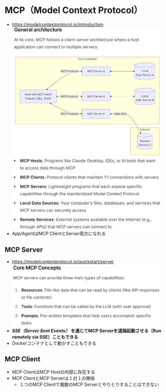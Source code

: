 # MCP（Model Context Protocol）
- https://modelcontextprotocol.io/introduction  
  ![](./image/mcp_arch_1.jpg)
  ![](./image/mcp_arch_2.jpg)
- App/AgentはMCP ClientとServer両方になれる

## MCP Server
- https://modelcontextprotocol.io/quickstart/server
![](./image/mcp_server_1.jpg)
- __*SSE（Server Sent Events）* を通じてMCP Serverを遠隔起動させる（Run remotely via SSE）こともできる__
- Dockerコンテナとして動かすこともできる

## MCP Client
- MCP ClientはMCP Hostの内部に存在する
- MCP ClientとMCP Serverは１対１の関係
  - １つのMCP Clientで複数のMCP Serverとやりとりすることはできない